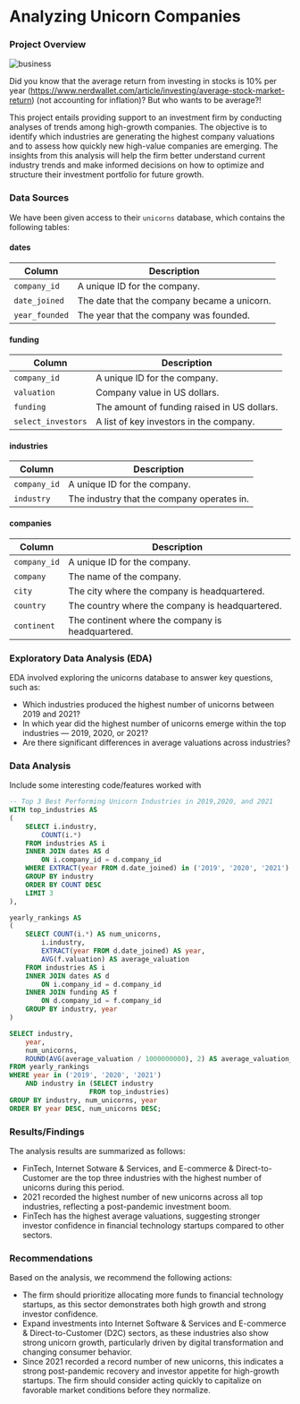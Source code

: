 # Analyzing Unicorn Companies

### Project Overview

![business](https://github.com/user-attachments/assets/9a5c4c38-839b-45a2-8436-3759c820978b)

Did you know that the average return from investing in stocks is 10% per year (https://www.nerdwallet.com/article/investing/average-stock-market-return) (not accounting for inflation)? But who wants to be average?! 

This project entails providing support to an investment firm by conducting analyses of trends among high-growth companies. The objective is to identify which industries are generating the highest company valuations and to assess how quickly new high-value companies are emerging. The insights from this analysis will help the firm better understand current industry trends and make informed decisions on how to optimize and structure their investment portfolio for future growth.

### Data Sources

We have been given access to their `unicorns` database, which contains the following tables:

#### dates
| Column       | Description                                  |
|------------- |--------------------------------------------- |
| `company_id`   | A unique ID for the company.                 |
| `date_joined` | The date that the company became a unicorn.  |
| `year_founded` | The year that the company was founded.       |

#### funding
| Column           | Description                                  |
|----------------- |--------------------------------------------- |
| `company_id`       | A unique ID for the company.                 |
| `valuation`        | Company value in US dollars.                 |
| `funding`          | The amount of funding raised in US dollars.  |
| `select_investors` | A list of key investors in the company.      |

#### industries
| Column       | Description                                  |
|------------- |--------------------------------------------- |
| `company_id`   | A unique ID for the company.                 |
| `industry`     | The industry that the company operates in.   |

#### companies
| Column       | Description                                       |
|------------- |-------------------------------------------------- |
| `company_id`   | A unique ID for the company.                      |
| `company`      | The name of the company.                          |
| `city`         | The city where the company is headquartered.      |
| `country`      | The country where the company is headquartered.   |
| `continent`    | The continent where the company is headquartered. |

### Exploratory Data Analysis (EDA)

EDA involved exploring the unicorns database to answer key questions, such as:
- Which industries produced the highest number of unicorns between 2019 and 2021?
- In which year did the highest number of unicorns emerge within the top industries — 2019, 2020, or 2021?
- Are there significant differences in average valuations across industries?

### Data Analysis

Include some interesting code/features worked with

```sql
-- Top 3 Best Performing Unicorn Industries in 2019,2020, and 2021
WITH top_industries AS
(
    SELECT i.industry, 
        COUNT(i.*)
    FROM industries AS i
    INNER JOIN dates AS d
        ON i.company_id = d.company_id
    WHERE EXTRACT(year FROM d.date_joined) in ('2019', '2020', '2021')
    GROUP BY industry
    ORDER BY COUNT DESC
    LIMIT 3
),

yearly_rankings AS 
(
    SELECT COUNT(i.*) AS num_unicorns,
        i.industry,
        EXTRACT(year FROM d.date_joined) AS year,
        AVG(f.valuation) AS average_valuation
    FROM industries AS i
    INNER JOIN dates AS d
        ON i.company_id = d.company_id
    INNER JOIN funding AS f
        ON d.company_id = f.company_id
    GROUP BY industry, year
)

SELECT industry,
    year,
    num_unicorns,
    ROUND(AVG(average_valuation / 1000000000), 2) AS average_valuation_billions
FROM yearly_rankings
WHERE year in ('2019', '2020', '2021')
    AND industry in (SELECT industry
                    FROM top_industries)
GROUP BY industry, num_unicorns, year
ORDER BY year DESC, num_unicorns DESC;
```

### Results/Findings

The analysis results are summarized as follows:
- FinTech, Internet Sotware & Services, and E-commerce & Direct-to-Customer are the top three industries with the highest number of unicorns during this period.
- 2021 recorded the highest number of new unicorns across all top industries, reflecting a post-pandemic investment boom.
- FinTech has the highest average valuations, suggesting stronger investor confidence in financial technology startups compared to other sectors.

### Recommendations

Based on the analysis, we recommend the following actions:
- The firm should prioritize allocating more funds to financial technology startups, as this sector demonstrates both high growth and strong investor confidence.
-  Expand investments into Internet Software & Services and E-commerce & Direct-to-Customer (D2C) sectors, as these industries also show strong unicorn growth, particularly driven by digital transformation and changing consumer behavior.
-  Since 2021 recorded a record number of new unicorns, this indicates a strong post-pandemic recovery and investor appetite for high-growth startups. The firm should consider acting quickly to capitalize on favorable market conditions before they normalize.

